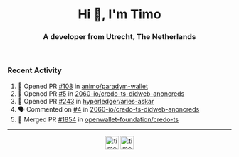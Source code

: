 <h1 align="center">Hi 👋, I'm Timo</h1>
<h3 align="center">A developer from Utrecht, The Netherlands</h3>
<br/>
<!-- https://github.com/rahuldkjain/github-profile-readme-generator --!>

<!--  <p align="left"><img src="https://github-readme-stats.vercel.app/api?username=timoglastra&show_icons=true&count_private=true&" alt="timoglastra" /></p> --!>

<!--
Github language stats
<p align="left"><img src="https://github-readme-stats.vercel.app/api/top-langs/?username=timoglastra&layout=compact" alt="timoglastra" /><p>
-->

<!-- Codestats language stats -->
<!-- <p align="left"><img src="https://codestats-readme.vercel.app/api/top-langs/?username=timoglastra&layout=compact&language_count=12" alt="timoglastra" /><p>    --!>
  
<h3>Recent Activity</h3>

<!--START_SECTION:activity-->
1. 💪 Opened PR [#108](https://github.com/animo/paradym-wallet/pull/108) in [animo/paradym-wallet](https://github.com/animo/paradym-wallet)
2. 💪 Opened PR [#5](https://github.com/2060-io/credo-ts-didweb-anoncreds/pull/5) in [2060-io/credo-ts-didweb-anoncreds](https://github.com/2060-io/credo-ts-didweb-anoncreds)
3. 💪 Opened PR [#243](https://github.com/hyperledger/aries-askar/pull/243) in [hyperledger/aries-askar](https://github.com/hyperledger/aries-askar)
4. 🗣 Commented on [#4](https://github.com/2060-io/credo-ts-didweb-anoncreds/pull/4#issuecomment-2088543856) in [2060-io/credo-ts-didweb-anoncreds](https://github.com/2060-io/credo-ts-didweb-anoncreds)
5. 🎉 Merged PR [#1854](https://github.com/openwallet-foundation/credo-ts/pull/1854) in [openwallet-foundation/credo-ts](https://github.com/openwallet-foundation/credo-ts)
<!--END_SECTION:activity-->

---

<p align="center">
<a href="https://twitter.com/timoglastra" target="blank"><img align="center" src="https://cdn.jsdelivr.net/npm/simple-icons@3.0.1/icons/twitter.svg" alt="timoglastra" height="30" width="30" /></a>
<a href="https://linkedin.com/in/timoglastra" target="blank"><img align="center" src="https://cdn.jsdelivr.net/npm/simple-icons@3.0.1/icons/linkedin.svg" alt="timoglastra" height="30" width="30" /></a>
</p>



